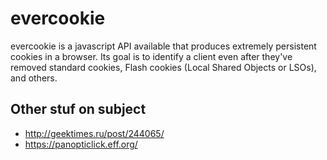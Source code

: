 # evercookie
evercookie is a javascript API available that produces extremely persistent cookies in a browser. Its goal is to identify a client even after they've removed standard cookies, Flash cookies (Local Shared Objects or LSOs), and others. 

## Other stuf on subject
 - http://geektimes.ru/post/244065/
 - https://panopticlick.eff.org/
